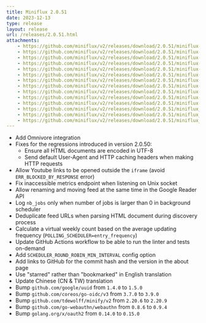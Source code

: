 ```yaml
---
title: Miniflux 2.0.51
date: 2023-12-13
type: release
layout: release
url: /releases/2.0.51.html
attachments:
    - https://github.com/miniflux/v2/releases/download/2.0.51/miniflux-darwin-amd64
    - https://github.com/miniflux/v2/releases/download/2.0.51/miniflux-darwin-arm64
    - https://github.com/miniflux/v2/releases/download/2.0.51/miniflux-freebsd-amd64
    - https://github.com/miniflux/v2/releases/download/2.0.51/miniflux-linux-amd64
    - https://github.com/miniflux/v2/releases/download/2.0.51/miniflux-linux-arm64
    - https://github.com/miniflux/v2/releases/download/2.0.51/miniflux-linux-armv5
    - https://github.com/miniflux/v2/releases/download/2.0.51/miniflux-linux-armv6
    - https://github.com/miniflux/v2/releases/download/2.0.51/miniflux-linux-armv7
    - https://github.com/miniflux/v2/releases/download/2.0.51/miniflux-openbsd-amd64
    - https://github.com/miniflux/v2/releases/download/2.0.51/miniflux-windows-amd64
    - https://github.com/miniflux/v2/releases/download/2.0.51/miniflux-2.0.51-1.0.x86_64.rpm
    - https://github.com/miniflux/v2/releases/download/2.0.51/miniflux_2.0.51_amd64.deb
    - https://github.com/miniflux/v2/releases/download/2.0.51/miniflux_2.0.51_arm64.deb
    - https://github.com/miniflux/v2/releases/download/2.0.51/miniflux_2.0.51_armhf.deb
---
```


* Add Omnivore integration
* Fixes for the regressions introduced in version 2.0.50:
    * Ensure all HTML documents are encoded in UTF-8
    * Send default User-Agent and HTTP caching headers when making HTTP requests
* Allow Youtube links to be opened outside the `iframe` (avoid `ERR_BLOCKED_BY_RESPONSE` error)
* Fix inaccessible metrics endpoint when listening on Unix socket
* Allow renaming and moving feed at the same time in the Google Reader API
* Log `nb_jobs` only when number of jobs is larger than 0 in background scheduler
* Deduplicate feed URLs when parsing HTML document during discovery process
* Calculate a virtual weekly count based on the average updating frequency (`POLLING_SCHEDULER=entry_frequency`)
* Update GitHub Actions workflow to be able to run the linter and tests on-demand
* Add `SCHEDULER_ROUND_ROBIN_MIN_INTERVAL` config option
* Add links to GitHub for the commit hash and the version in the about page
* Use "starred" rather than "bookmarked" in English translation
* Update Chinese (CN & TW) translation
* Bump `github.com/google/uuid` from `1.4.0` to `1.5.0`
* Bump `github.com/coreos/go-oidc/v3` from `3.7.0` to `3.9.0`
* Bump `github.com/tdewolff/minify/v2` from `2.20.6` to `2.20.9`
* Bump `github.com/go-webauthn/webauthn` from `0.8.6` to `0.9.4`
* Bump `golang.org/x/oauth2` from `0.14.0` to `0.15.0`
